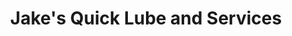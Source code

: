 ---
title: "Jake's Quick Lube and Services"
url: /salt-lake-city/jakes-quick-lube-and-services/
shop: car repair
---